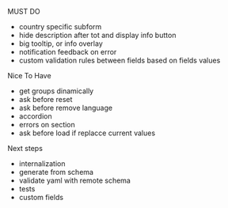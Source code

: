 MUST DO
- country specific subform
- hide description after tot and display info button
- big tooltip, or info overlay
- notification feedback on error
- custom validation rules between fields based on fields values

Nice To Have
- get groups dinamically
- ask before reset
- ask before remove language
- accordion
- errors on section
- ask before load if replacce current values

Next steps
- internalization
- generate from schema
- validate yaml with remote schema
- tests
- custom fields
